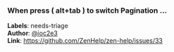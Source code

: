 ### When press ( alt+tab ) to switch Pagination ...

**Labels**: needs-triage\
**Author**: [@ioc2e3](https://github.com/ioc2e3)\
**Link**: https://github.com/ZenHelp/zen-help/issues/33